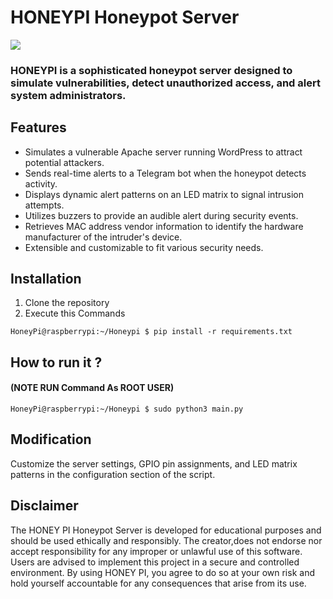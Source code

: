 # HONEYPI Honeypot Server

<img src="https://github.com/MXCAlldev/HoneyPi/blob/main/WEB_Honeypot.png" />

### HONEYPI is a sophisticated honeypot server designed to simulate vulnerabilities, detect unauthorized access, and alert system administrators.

## Features

* Simulates a vulnerable Apache server running WordPress to attract potential attackers.
* Sends real-time alerts to a Telegram bot when the honeypot detects activity.
* Displays dynamic alert patterns on an LED matrix to signal intrusion attempts.
* Utilizes buzzers to provide an audible alert during security events.
* Retrieves MAC address vendor information to identify the hardware manufacturer of the intruder's device.
* Extensible and customizable to fit various security needs.
## Installation

1. Clone the repository
2. Execute this Commands

```console
HoneyPi@raspberrypi:~/Honeypi $ pip install -r requirements.txt
```
## How to run it ?
#### (NOTE RUN Command As ROOT USER)

```console
HoneyPi@raspberrypi:~/Honeypi $ sudo python3 main.py
```

## Modification

Customize the server settings, GPIO pin assignments, and LED matrix patterns in the configuration section of the script.

## Disclaimer
The HONEY PI Honeypot Server is developed for educational purposes and should be used ethically and responsibly. The creator,does not endorse nor accept responsibility for any improper or unlawful use of this software. Users are advised to implement this project in a secure and controlled environment. By using HONEY PI, you agree to do so at your own risk and hold yourself accountable for any consequences that arise from its use.
